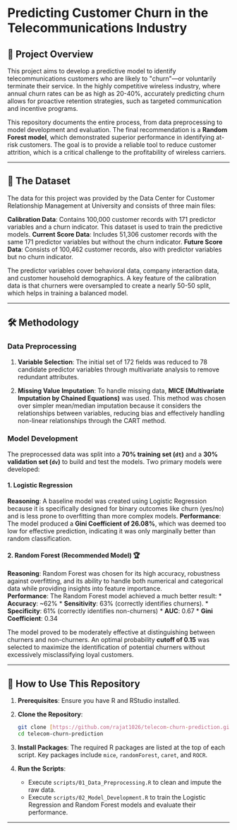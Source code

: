 # Predicting Customer Churn in the Telecommunications Industry

## 📝 Project Overview

This project aims to develop a predictive model to identify telecommunications customers who are likely to "churn"—or voluntarily terminate their service. In the highly competitive wireless industry, where annual churn rates can be as high as 20-40%, accurately predicting churn allows for proactive retention strategies, such as targeted communication and incentive programs.

This repository documents the entire process, from data preprocessing to model development and evaluation. The final recommendation is a **Random Forest model**, which demonstrated superior performance in identifying at-risk customers. The goal is to provide a reliable tool to reduce customer attrition, which is a critical challenge to the profitability of wireless carriers.

---

## 📂 The Dataset

The data for this project was provided by the Data Center for Customer Relationship Management at University and consists of three main files:

**Calibration Data**: Contains 100,000 customer records with 171 predictor variables and a churn indicator. This dataset is used to train the predictive models.
**Current Score Data**: Includes 51,306 customer records with the same 171 predictor variables but without the churn indicator.
**Future Score Data**: Consists of 100,462 customer records, also with predictor variables but no churn indicator.

The predictor variables cover behavioral data, company interaction data, and customer household demographics. A key feature of the calibration data is that churners were oversampled to create a nearly 50-50 split, which helps in training a balanced model.

---

## 🛠️ Methodology

### Data Preprocessing

1.  **Variable Selection**: The initial set of 172 fields was reduced to 78 candidate predictor variables through multivariate analysis to remove redundant attributes.

2.  **Missing Value Imputation**: To handle missing data, **MICE (Multivariate Imputation by Chained Equations)** was used. This method was chosen over simpler mean/median imputation because it considers the relationships between variables, reducing bias and effectively handling non-linear relationships through the CART method.

### Model Development

The preprocessed data was split into a **70% training set (`dt`)** and a **30% validation set (`dv`)** to build and test the models. Two primary models were developed:

#### 1. Logistic Regression

**Reasoning**: A baseline model was created using Logistic Regression because it is specifically designed for binary outcomes like churn (yes/no) and is less prone to overfitting than more complex models.
**Performance**: The model produced a **Gini Coefficient of 26.08%**, which was deemed too low for effective prediction, indicating it was only marginally better than random classification.

#### 2. Random Forest (Recommended Model) 🏆

**Reasoning**: Random Forest was chosen for its high accuracy, robustness against overfitting, and its ability to handle both numerical and categorical data while providing insights into feature importance.\
**Performance**: The Random Forest model achieved a much better result:
    * **Accuracy**: ~62%
    * **Sensitivity**: 63% (correctly identifies churners).
    * **Specificity**: 61% (correctly identifies non-churners)
    * **AUC**: 0.67
    * **Gini Coefficient**: 0.34

The model proved to be moderately effective at distinguishing between churners and non-churners. An optimal probability **cutoff of 0.15** was selected to maximize the identification of potential churners without excessively misclassifying loyal customers.

---

## 🚀 How to Use This Repository

1.  **Prerequisites**: Ensure you have R and RStudio installed.

2.  **Clone the Repository**:
    ```bash
    git clone [https://github.com/rajat1026/telecom-churn-prediction.git]
    cd telecom-churn-prediction
    ```

3.  **Install Packages**: The required R packages are listed at the top of each script. Key packages include `mice`, `randomForest`, `caret`, and `ROCR`.

4.  **Run the Scripts**:
    * Execute `scripts/01_Data_Preprocessing.R` to clean and impute the raw data.
    * Execute `scripts/02_Model_Development.R` to train the Logistic Regression and Random Forest models and evaluate their performance.

---
